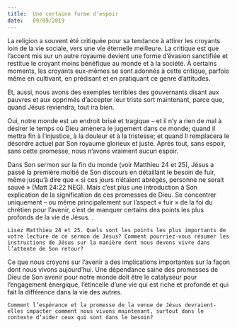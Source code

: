 ```yaml
---
title:  Une certaine forme d’espoir
date:   09/09/2019
---
```


La religion a souvent été critiquée pour sa tendance à attirer les croyants loin de la vie sociale, vers une vie éternelle meilleure. La critique est que l’accent mis sur un autre royaume devient une forme d’évasion sanctifiée et restitue le croyant moins bénéfique au monde et à la société. À certains moments, les croyants eux-mêmes se sont adonnés à cette critique, parfois même en cultivant, en prédisant et en pratiquant ce genre d’attitudes.

Et, aussi, nous avons des exemples terribles des gouvernants disant aux pauvres et aux opprimés d’accepter leur triste sort maintenant, parce que, quand Jésus reviendra, tout ira bien.

Oui, notre monde est un endroit brisé et tragique – et il n’y a rien de mal à désirer le temps où Dieu amènera le jugement dans ce monde; quand il mettra fin à l’injustice, à la douleur et à la tristesse; et quand Il remplacera le désordre actuel par Son royaume glorieux et juste. Après tout, sans espoir, sans cette promesse, nous n’avons vraiment aucun espoir.

Dans Son sermon sur la fin du monde (voir Matthieu 24 et 25), Jésus a passé la première moitié de Son discours en détaillant le besoin de fuir, même jusqu’à dire que « si ces jours n’étaient abrégés, personne ne serait sauvé » (Matt 24:22 NEG). Mais c’est plus une introduction à Son explication de la signification de ces promesses de Dieu. Se concentrer uniquement – ou même principalement sur l’aspect « fuir » de la foi du chrétien pour l’avenir, c’est de manquer certains des points les plus profonds de la vie de Jésus. .

`Lisez Matthieu 24 et 25. Quels sont les points les plus importants de votre lecture de ce sermon de Jésus? Comment pourriez-vous résumer les instructions de Jésus sur la manière dont nous devons vivre dans l’attente de Son retour?`

Ce que nous croyons sur l’avenir a des implications importantes sur la façon dont nous vivons aujourd’hui. Une dépendance saine des promesses de Dieu de Son avenir pour notre monde doit être le catalyseur pour l’engagement énergique, l’étincelle d’une vie qui est riche et profonde et qui fait la différence dans la vie des autres.

`Comment l’espérance et la promesse de la venue de Jésus devraient-elles impacter comment nous vivons maintenant, surtout dans le contexte d’aider ceux qui sont dans le besoin?`